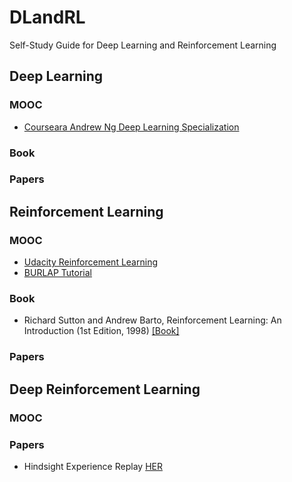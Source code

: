 # DLandRL
Self-Study Guide for Deep Learning and Reinforcement Learning

## Deep Learning 

### MOOC
- [Courseara Andrew Ng Deep Learning Specialization](https://www.coursera.org/specializations/deep-learning)

### Book

### Papers

## Reinforcement Learning

### MOOC
- [Udacity Reinforcement Learning](https://www.udacity.com/course/reinforcement-learning--ud600)
- [BURLAP Tutorial](http://burlap.cs.brown.edu/tutorials/index.html)

### Book
-  Richard Sutton and Andrew Barto, Reinforcement Learning: An Introduction (1st Edition, 1998) [[Book]](http://webdocs.cs.ualberta.ca/~sutton/book/ebook/the-book.html)

### Papers


## Deep Reinforcement Learning

### MOOC

### Papers
- Hindsight Experience Replay [HER](https://arxiv.org/abs/1707.01495)
